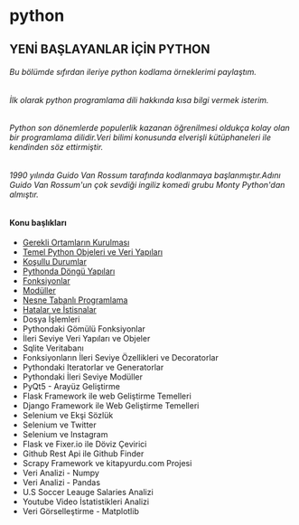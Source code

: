 # python

## YENİ BAŞLAYANLAR İÇİN PYTHON

###### Bu bölümde sıfırdan ileriye python kodlama örneklerimi paylaştım.

###### İlk olarak python programlama dili hakkında kısa bilgi vermek isterim.

###### Python son dönemlerde populerlik kazanan öğrenilmesi oldukça kolay olan bir programlama dilidir.Veri bilimi konusunda elverişli kütüphaneleri ile kendinden söz ettirmiştir.

###### 1990 yılında Guido Van Rossum tarafında kodlanmaya başlanmıştır.Adını Guido Van Rossum'un çok sevdiği ingiliz komedi grubu Monty Python'dan almıştır.

#### **Konu başlıkları**

* [Gerekli Ortamların Kurulması ](https://www.jetbrains.com/pycharm/download/#section=windows)
* [Temel Python Objeleri ve Veri Yapıları](https://github.com/hazalozbey/python/blob/main/Day%201%20.ipynb)
* [Koşullu Durumlar](https://github.com/hazalozbey/python/blob/main/Day%201%20.ipynb)
* [Pythonda Döngü Yapıları](https://github.com/hazalozbey/python/blob/main/Day%202.ipynb)
* [Fonksiyonlar](https://github.com/hazalozbey/python/blob/main/mod%C3%BCller.py)
* [Modüller](https://github.com/hazalozbey/python/blob/main/mod%C3%BCller.py)
* [Nesne Tabanlı Programlama](https://github.com/hazalozbey/python/blob/main/kal%C4%B1t%C4%B1m.py)
* [Hatalar ve İstisnalar](https://github.com/hazalozbey/python/blob/main/hatalarveistisnalar.py)
* Dosya İşlemleri
* Pythondaki Gömülü Fonksiyonlar
* İleri Seviye Veri Yapıları ve Objeler
* Sqlite Veritabanı
* Fonksiyonların İleri Seviye Özellikleri ve Decoratorlar
* Pythondaki Iteratorlar ve Generatorlar
* Pythondaki İleri Seviye Modüller
* PyQt5 - Arayüz Geliştirme
* Flask Framework ile web Geliştirme Temelleri
* Django Framework ile Web Geliştirme Temelleri
* Selenium ve Ekşi Sözlük
* Selenium ve Twitter
* Selenium ve Instagram
* Flask ve Fixer.io ile Döviz Çevirici
* Github Rest Api ile Github Finder
* Scrapy Framework ve kitapyurdu.com Projesi
* Veri Analizi - Numpy
* Veri Analizi - Pandas
* U.S Soccer Leauge Salaries Analizi
* Youtube Video İstatistikleri Analizi
* Veri Görselleştirme - Matplotlib
